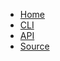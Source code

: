 * [Home](@root/)
* [CLI](@root/cli//)
* [API](@root/api//)
* [Source](https://github.com/dmulholl/janus-python)
